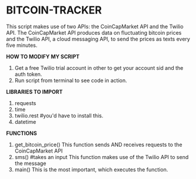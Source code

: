 # BITCOIN-TRACKER
This script makes use of two APIs: the CoinCapMarket API and the Twilio API.
The CoinCapMarket API produces data on fluctuating bitcoin prices and the Twilio API, a cloud messaging API, to send 
the prices as texts every five minutes.


**HOW TO MODIFY MY SCRIPT**
1. Get a free Twilio trial account in other to get your account sid and the auth token.
2. Run script from terminal to see code in action.

**LIBRARIES TO IMPORT**
1. requests
2. time
3. twilio.rest #you'd have to install this. 
4. datetime

**FUNCTIONS**
1. get_bitcoin_price()
This function sends AND receives requests to the CoinCapMarket API 
2. sms() #takes an input
This function makes use of the Twilio API to send the message
3. main()
This is the most important, which executes the function.
